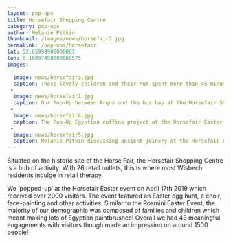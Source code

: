 ```yaml
---
layout: pop-ups
title: Horsefair Shopping Centre
category: pop-ups
author: Melanie Pitkin
thumbnail: /images/news/horsefair3.jpg
permalink: /pop-ups/horsefair
lat: 52.65999900000001
lon: 0.16097450000006575
images:
 -
  image: news/horsefair3.jpg
  caption: These lovely children and their Mum spent more than 45 minutes with us!
 - 
  image: news/horsefair1.jpg
  caption: Our Pop-Up between Argos and the bus bay at the Horsefair Shopping Centre.
 -
  image: news/horsefair4.jpg
  caption: The Pop-Up Egyptian coffins project at the Horsefair Easter Event 2019.
 - 
  image: news/horsefair5.jpg
  caption: Melanie Pitkin discussing ancient joinery at the Horsefair Easter Event.
---
```


Situated on the historic site of the Horse Fair, the Horsefair Shopping Centre is a hub of activity. With 26 retail outlets, this is where most Wisbech residents indulge in retail therapy. 

We ‘popped-up’ at the Horsefair Easter event on April 17th 2019 which received over 2000 visitors. The event featured an Easter egg hunt, a choir, face-painting and other activities. Similar to the Rosmini Easter Event, the majority of our demographic was composed of families and children which meant making lots of Egyptian paintbrushes! Overall we had 43 meaningful engagements with visitors though made an impression on around 1500 people! 

